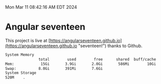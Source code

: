 Mon Mar 11 08:42:16 AM EDT 2024

# Angular seventeen


This project is live at [https://angularseventeen.github.io](https://angularseventeen.github.io "seventeen!") thanks to Github.

```bash
System Memory
               total        used        free      shared  buff/cache   available
Mem:            15Gi       3.9Gi       2.0Gi       586Mi        10Gi        11Gi
Swap:          8.0Gi       391Mi       7.6Gi
System Storage
520M	.
```
